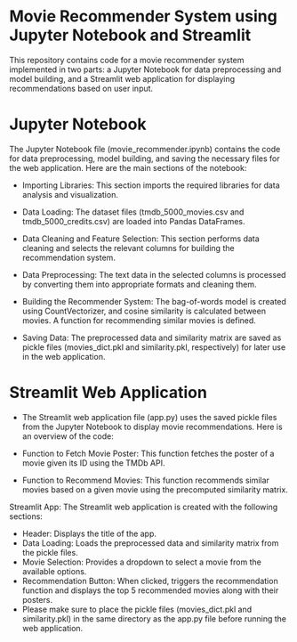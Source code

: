 # Movie Recommender System using Jupyter Notebook and Streamlit
This repository contains code for a movie recommender system implemented in two parts: a Jupyter Notebook for data preprocessing and model building, and a Streamlit web application for displaying recommendations based on user input.

# Jupyter Notebook
The Jupyter Notebook file (movie_recommender.ipynb) contains the code for data preprocessing, model building, and saving the necessary files for the web application. Here are the main sections of the notebook:

- Importing Libraries: This section imports the required libraries for data analysis and visualization.

- Data Loading: The dataset files (tmdb_5000_movies.csv and tmdb_5000_credits.csv) are loaded into Pandas DataFrames.

- Data Cleaning and Feature Selection: This section performs data cleaning and selects the relevant columns for building the recommendation system.

- Data Preprocessing: The text data in the selected columns is processed by converting them into appropriate formats and cleaning them.

- Building the Recommender System: The bag-of-words model is created using CountVectorizer, and cosine similarity is calculated between movies. A function for recommending similar movies is defined.

- Saving Data: The preprocessed data and similarity matrix are saved as pickle files (movies_dict.pkl and similarity.pkl, respectively) for later use in the web application.

# Streamlit Web Application
- The Streamlit web application file (app.py) uses the saved pickle files from the Jupyter Notebook to display movie recommendations. Here is an overview of the code:

- Function to Fetch Movie Poster: This function fetches the poster of a movie given its ID using the TMDb API.

- Function to Recommend Movies: This function recommends similar movies based on a given movie using the precomputed similarity matrix.

Streamlit App: The Streamlit web application is created with the following sections:

- Header: Displays the title of the app.
- Data Loading: Loads the preprocessed data and similarity matrix from the pickle files.
- Movie Selection: Provides a dropdown to select a movie from the available options.
- Recommendation Button: When clicked, triggers the recommendation function and displays the top 5 recommended movies along with their posters.
- Please make sure to place the pickle files (movies_dict.pkl and similarity.pkl) in the same directory as the app.py file before running the web application.
